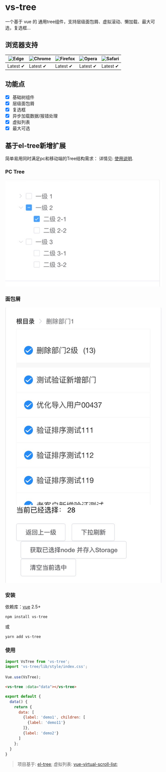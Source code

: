 # vs-tree

一个基于 vue 的 通用tree组件，支持层级面包屑、虚拟滚动、懒加载、最大可选，复选框...


## 浏览器支持

![Edge](https://raw.github.com/alrra/browser-logos/master/src/edge/edge_48x48.png) | ![Chrome](https://raw.github.com/alrra/browser-logos/master/src/chrome/chrome_48x48.png) | ![Firefox](https://raw.github.com/alrra/browser-logos/master/src/firefox/firefox_48x48.png) | ![Opera](https://raw.github.com/alrra/browser-logos/master/src/opera/opera_48x48.png) | ![Safari](https://raw.github.com/alrra/browser-logos/master/src/safari/safari_48x48.png)
--- | --- | --- | --- | --- |
Latest ✔ | Latest ✔ | Latest ✔ | Latest ✔ | Latest ✔ |

## 功能点

* [x] 基础树组件
* [x] 层级面包屑
* [x] 复选框
* [x] 异步加载数据/报错处理
* [x] 虚拟列表
* [x] 最大可选

## 基于el-tree新增扩展

  简单易用同时满足pc和移动端的Tree结构需求：
  详情见: [使用说明](./examples/docs/tree.md).

### PC Tree
  ![pc](./examples/assets/images/pc.jpg)

### 面包屑
  ![mobile](./examples/assets/images/mobile.jpg)

### 安装

依赖库：[vue](https://www.npmjs.com/package/vue) 2.5+

```shell
npm install vs-tree
```

或

```shell
yarn add vs-tree
```

### 使用

  ```js
  import VsTree from 'vs-tree';
  import 'vs-tree/lib/style/index.css';

  Vue.use(VsTree);
  ```

  ```html
  <vs-tree :data="data"></vs-tree>
  ```

  ```js
  export default {
    data() {
      return {
        data: [
          {label: 'demo1', children: [
            {label: 'demo11'}
          ]},
          {label: 'demo2'}
        ]
      };
    }
  }
  ```

> 项目基于: [el-tree](https://element.eleme.cn/#/zh-CN/component/tree); 虚拟列表: [vue-virtual-scroll-list](https://github.com/tangbc/vue-virtual-scroll-list);